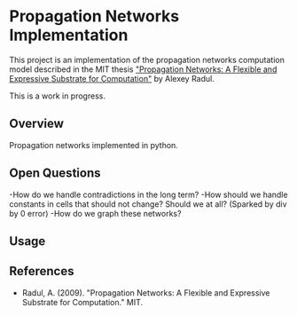 # Propagation Networks Implementation

This project is an implementation of the propagation networks computation model described in the MIT thesis ["Propagation Networks: A Flexible and Expressive Substrate for Computation"](https://dspace.mit.edu/bitstream/handle/1721.1/54635/603543210-MIT.pdf) by Alexey Radul.

This is a work in progress.

## Overview

Propagation networks implemented in python. 

## Open Questions 
-How do we handle contradictions in the long term?
-How should we handle constants in cells that should not change? Should we at all? (Sparked by div by 0 error)
-How do we graph these networks?

## Usage
## References

- Radul, A. (2009). "Propagation Networks: A Flexible and Expressive Substrate for Computation." MIT. 